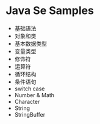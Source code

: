 # Java Se Samples

- 基础语法
- 对象和类
- 基本数据类型
- 变量类型
- 修饰符
- 运算符
- 循环结构
- 条件语句
- switch case
- Number & Math
- Character
- String
- StringBuffer
